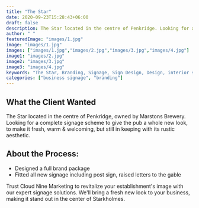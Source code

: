 ```yaml
---
title: "The Star"
date: 2020-09-23T15:28:43+06:00
draft: false
description: The Star located in the centre of Penkridge. Looking for a complete signage scheme to give the pub a whole new look.
author: " "
featuredImage: "images/1.jpg"
image: "images/1.jpg"
images: ["images/1.jpg","images/2.jpg","images/3.jpg","images/4.jpg"]
image1: "images/2.jpg"
image2: "images/3.jpg"
image3: "images/4.jpg"
keywords: "The Star, Branding, Signage, Sign Design, Design, interior signage, exterior design"
categories: ["business signage", "branding"]
---
```


## What the Client Wanted
The Star located in the centre of Penkridge, owned by Marstons Brewery. Looking for a complete signage scheme to give the pub a whole new look, to make it fresh, warm & welcoming, but still in keeping with its rustic aesthetic.

## About the Process:
- Designed a full brand package
- Fitted all new signage including post sign, raised letters to the gable

Trust Cloud Nine Marketing to revitalize your establishment's image with our expert signage solutions. We'll bring a fresh new look to your business, making it stand out in the center of Starkholmes.
